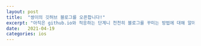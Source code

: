 ```yaml
---
layout: post
title:  "쌍이의 깃허브 블로그를 오픈합니다!"
excerpt: "아직은 github.io와 적응하는 단계니 천천히 블로그를 꾸미는 방법에 대해 알아봅시다!"
date:   2021-04-19 
categories: ios
---
```



